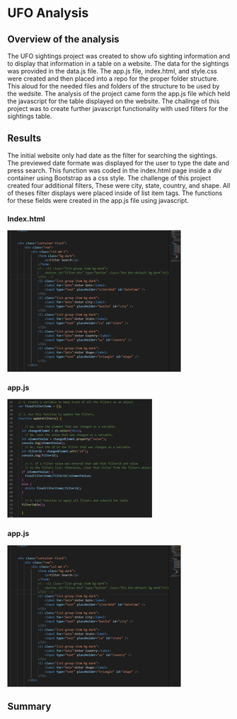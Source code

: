 #  UFO Analysis

##  Overview of the analysis
The UFO sightings project was created to show ufo sighting information and to display that information in a table on a website.
The data for the sightings was provided in the data.js file.  The app.js file, index.html, and style.css were created and then placed
into a repo for the proper folder structure.   This aloud for the needed files and folders of the structure to be used by the 
wedsite.   The analysis of the project came form the app.js file which held the javascript for the table displayed on the website.
The challnge of this project was to create further javascript functionality with used filters for the sightings table.

##  Results

The initial website only had date as the filter for searching the sightings.  The previewed date formate was displayed for the user to type
the date and press search.  This function was coded in the index.html page inside a div container using Bootstrap as a css style.  The challenge 
of this project created four additional filters,  These were city, state, country, and shape.  All of theses filter displays were placed inside 
of list item tags.   The functions for these fields were created in the app.js file using javascript.




### Index.html
![](https://github.com/crashdean/UFOs/blob/main/static/images/Fiter_fields.png)



### app.js
![](https://github.com/crashdean/UFOs/blob/main/static/images/Filter_update.png)




### app.js
![](https://github.com/crashdean/UFOs/blob/main/static/images/Fiter_fields.png)  
  
  

##  Summary
